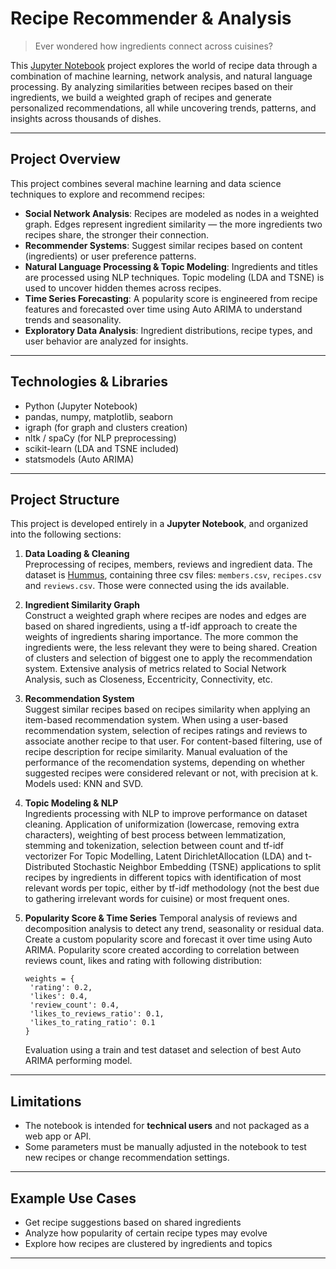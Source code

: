 # Recipe Recommender & Analysis

> Ever wondered how ingredients connect across cuisines?

This [Jupyter Notebook](hummus2.ipynb) project explores the world of recipe data through a combination of machine learning, network analysis, and natural language processing. By analyzing similarities between recipes based on their ingredients, we build a weighted graph of recipes and generate personalized recommendations, all while uncovering trends, patterns, and insights across thousands of dishes.

---

## Project Overview

This project combines several machine learning and data science techniques to explore and recommend recipes:

- **Social Network Analysis**: Recipes are modeled as nodes in a weighted graph. Edges represent ingredient similarity — the more ingredients two recipes share, the stronger their connection.
- **Recommender Systems**: Suggest similar recipes based on content (ingredients) or user preference patterns.
- **Natural Language Processing & Topic Modeling**: Ingredients and titles are processed using NLP techniques. Topic modeling (LDA and TSNE) is used to uncover hidden themes across recipes.
- **Time Series Forecasting**: A popularity score is engineered from recipe features and forecasted over time using Auto ARIMA to understand trends and seasonality.
- **Exploratory Data Analysis**: Ingredient distributions, recipe types, and user behavior are analyzed for insights.

---

## Technologies & Libraries

- Python (Jupyter Notebook)
- pandas, numpy, matplotlib, seaborn
- igraph (for graph and clusters creation)
- nltk / spaCy (for NLP preprocessing)
- scikit-learn (LDA and TSNE included)
- statsmodels (Auto ARIMA)


---

## Project Structure

This project is developed entirely in a **Jupyter Notebook**, and organized into the following sections:

1. **Data Loading & Cleaning**  
   Preprocessing of recipes, members, reviews and ingredient data. The dataset is [Hummus](https://gitlab.com/felix134/connected-recipe-data-set), containing three csv files: `members.csv`, `recipes.csv` and `reviews.csv`. Those were connected using the ids available.

2. **Ingredient Similarity Graph**  
   Construct a weighted graph where recipes are nodes and edges are based on shared ingredients, using a tf-idf approach to create the weights of ingredients sharing importance. The more common the ingredients were, the less relevant they were to being shared.
   Creation of clusters and selection of biggest one to apply the recommendation system.
   Extensive analysis of metrics related to Social Network Analysis, such as Closeness, Eccentricity, Connectivity, etc.

4. **Recommendation System**  
   Suggest similar recipes based on recipes similarity when applying an item-based recommendation system. When using a user-based recommendation system, selection of recipes ratings and reviews to associate another recipe to that user. For content-based filtering, use of recipe description for recipe similarity.
   Manual evaluation of the performance of the recomendation systems, depending on whether suggested recipes were considered relevant or not, with precision at k.
   Models used: KNN and SVD.

6. **Topic Modeling & NLP**  
   Ingredients processing with NLP to improve performance on dataset cleaning. Application of uniformization (lowercase, removing extra characters), weighting of best process between lemmatization, stemming and tokenization, selection between count and tf-idf vectorizer
   For Topic Modelling, Latent DirichletAllocation (LDA) and t-Distributed Stochastic Neighbor Embedding (TSNE) applications to split recipes by ingredients in different topics with identification of most relevant words per topic, either by tf-idf methodology (not the best due to gathering irrelevant words for cuisine) or most frequent ones.

8. **Popularity Score & Time Series**
   Temporal analysis of reviews and decomposition analysis to detect any trend, seasonality or residual data.
   Create a custom popularity score and forecast it over time using Auto ARIMA. Popularity score created according to correlation between reviews count, likes and rating with following distribution:
     ```
     weights = {
      'rating': 0.2,
      'likes': 0.4,
      'review_count': 0.4,
      'likes_to_reviews_ratio': 0.1,
      'likes_to_rating_ratio': 0.1
     }
     ```
   Evaluation using a train and test dataset and selection of best Auto ARIMA performing model.


---

## Limitations

- The notebook is intended for **technical users** and not packaged as a web app or API.
- Some parameters must be manually adjusted in the notebook to test new recipes or change recommendation settings.

---

## Example Use Cases

- Get recipe suggestions based on shared ingredients
- Analyze how popularity of certain recipe types may evolve
- Explore how recipes are clustered by ingredients and topics

---

